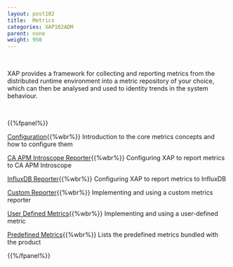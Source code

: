 ```yaml
---
layout: post102
title:  Metrics
categories: XAP102ADM
parent: none
weight: 950
---
```


<br>

XAP provides a framework for collecting and reporting metrics from the distributed runtime environment into a metric repository of your choice, which can then be analysed and used to identity trends in the system behaviour.

<br>

{{%fpanel%}}

[Configuration](./metrics-configuration.html){{%wbr%}}
Introduction to the core metrics concepts and how to configure them

[CA APM Introscope Reporter](./ca-apm-introscope-reporter.html){{%wbr%}}
Configuring XAP to report metrics to CA APM Introscope


[InfluxDB Reporter](./metrics-influxdb-reporter.html){{%wbr%}}
Configuring XAP to report metrics to InfluxDB


[Custom Reporter](./metrics-custom-reporter.html){{%wbr%}}
Implementing and using a custom metrics reporter

[User Defined Metrics](./metrics-user-defined.html){{%wbr%}}
Implementing and using a user-defined metric

[Predefined Metrics](./metrics-bundled.html){{%wbr%}}
Lists the predefined metrics bundled with the product

{{%/fpanel%}}
